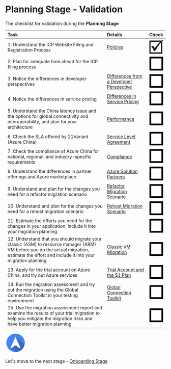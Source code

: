 <properties
	pageTitle="Global Customer Playbook planning-validate | Azure"
	description="Global Customer Playbook - validation for the Planning Stage"
	services="global-customer-playbook"
	documentationCenter=""
	authors="jtong"
	manager="edwinc"
	editor=""
	tags="global-customer-playbook"/>

<tags
	ms.service="migration-lifecycle-planning"
	ms.workload=""
	ms.tgt_pltfrm=""
	ms.devlang="na"
	ms.topic="article"
	ms.date="12/26/2016"
	wacn.date="12/26/2016"
	wacn.lang="en" 
	ms.author="jtong"/>

# Planning Stage - Validation

The checklist for validation during the **Planning Stage**

| Task | Details | Check |
|:---- |:------- |:----- |
| 1. Understand the ICP Website Filing and Registration Process | [Policies](/solutions/global-customer/planning/guidance/policies/) | ![d](../media/check-box.png) |
| 2. Plan for adequate time ahead for the ICP filing process |  | ![ud](../media/empty-box.png) |
| 3. Notice the differences in developer perspectives | [Differences from a Developer Perspective](/solutions/global-customer/planning/guidance/parity/) | ![ud](../media/empty-box.png) |
| 4. Notice the differences in service pricing | [Differences in Service Pricing](/solutions/global-customer/planning/guidance/parity/) | ![ud](../media/empty-box.png) |
| 5. Understand the China latency issue and the options for global connectivity and interoperability, and plan for your architecture | [Performance](/solutions/global-customer/planning/guidance/performance/) | ![ud](../media/empty-box.png) |
| 6. Check the SLA offered by 21Variant (Azure China) | [Service Level Agreement](/solutions/global-customer/planning/guidance/partners/) | ![ud](../media/empty-box.png) |
| 7. Check the compliance of Azure China for national, regional, and industry-specific requirements | [Compliance](/solutions/global-customer/planning/guidance/partners/) | ![ud](../media/empty-box.png) |
| 8. Understand the differences in partner offerings and Azure marketplace | [Azure Solution Partners](/solutions/global-customer/planning/guidance/partners/) | ![ud](../media/empty-box.png) |
| 9. Understand and plan for the changes you need for a refactor migration scenario | [Refactor Migration Scenario](/solutions/global-customer/planning/guidance/refactor-migration/) | ![ud](../media/empty-box.png) |
| 10. Understand and plan for the changes you need for a rehost migration scenario | [Rehost Migration Scenario](/solutions/global-customer/planning/guidance/rehost-migration/) | ![ud](../media/empty-box.png) |
| 11. Estimate the efforts you need for the changes in your application, include it into your migration planning |  | ![ud](../media/empty-box.png) |
| 12. Understand that you should migrate your classic (ASM) to resource manager (ARM) VM before you do the actual migration, estimate the effort and include it into your migration planning | [Classic VM Migration](/solutions/global-customer/other-migration-tools/) | ![ud](../media/empty-box.png) |
| 13. Apply for the trial account on Azure China, and try out Azure services | [Trial Account and the $1 Plan](/solutions/global-customer/planning/guidance/partners) | ![ud](../media/empty-box.png) |
| 14. Run the migration assessment and try out the migration using the Global Connection Toolkit in your testing environment | [Global Connection Toolkit](/solutions/global-customer/migration-assistant) | ![ud](../media/empty-box.png) |
| 15. Use the migration assessment report and examine the results of your trial migration to help you mitigate the migration risks and have better migration planning |  | ![ud](../media/empty-box.png) |

![navigation](../media/navigation.png)

Let's move to the next stage - [Onboarding Stage](/solutions/global-customer/onboarding/validate/)

 
